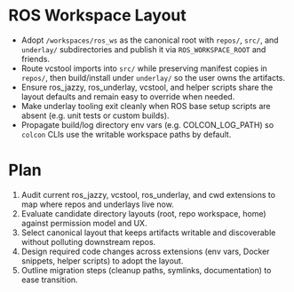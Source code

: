# ROS Workspace Layout

- Adopt `/workspaces/ros_ws` as the canonical root with `repos/`, `src/`, and `underlay/` subdirectories and publish it via `ROS_WORKSPACE_ROOT` and friends.
- Route vcstool imports into `src/` while preserving manifest copies in `repos/`, then build/install under `underlay/` so the user owns the artifacts.
- Ensure ros_jazzy, ros_underlay, vcstool, and helper scripts share the layout defaults and remain easy to override when needed.
- Make underlay tooling exit cleanly when ROS base setup scripts are absent (e.g. unit tests or custom builds).
- Propagate build/log directory env vars (e.g. COLCON_LOG_PATH) so `colcon` CLIs use the writable workspace paths by default.

# Plan

1. Audit current ros_jazzy, vcstool, ros_underlay, and cwd extensions to map where repos and underlays live now.
2. Evaluate candidate directory layouts (root, repo workspace, home) against permission model and UX.
3. Select canonical layout that keeps artifacts writable and discoverable without polluting downstream repos.
4. Design required code changes across extensions (env vars, Docker snippets, helper scripts) to adopt the layout.
5. Outline migration steps (cleanup paths, symlinks, documentation) to ease transition.
